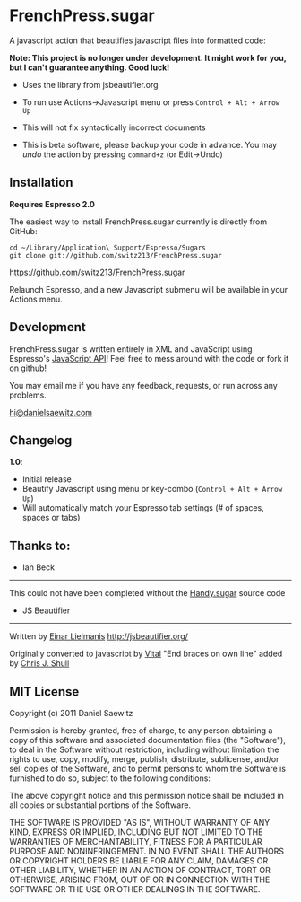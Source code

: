 # FrenchPress.sugar

A javascript action that beautifies javascript files into formatted code:

**Note: This project is no longer under development. It might work for you, but I can't guarantee anything. Good luck!**

* Uses the library from jsbeautifier.org

* To run use Actions->Javascript menu or press `Control + Alt + Arrow Up`

* This will not fix syntactically incorrect documents

* This is beta software, please backup your code in advance. You may _undo_ the action by pressing `command+z` (or Edit->Undo)

## Installation

**Requires Espresso 2.0**

The easiest way to install FrenchPress.sugar currently is directly from GitHub:

    cd ~/Library/Application\ Support/Espresso/Sugars
    git clone git://github.com/switz213/FrenchPress.sugar

https://github.com/switz213/FrenchPress.sugar

Relaunch Espresso, and a new Javascript submenu will be available in your Actions menu.

## Development

FrenchPress.sugar is written entirely in XML and JavaScript using Espresso's [JavaScript API](http://wiki.macrabbit.com/index/JavaScriptActions/)! Feel free to mess around with the code or fork it on github!

You may email me if you have any feedback, requests, or run across any problems.

hi@danielsaewitz.com

## Changelog

**1.0**:

* Initial release
* Beautify Javascript using menu or key-combo (`Control + Alt + Arrow Up`)
* Will automatically match your Espresso tab settings (# of spaces, spaces or tabs)

## Thanks to:

* Ian Beck
---------------

This could not have been completed without the [Handy.sugar](http://github.com/onecrayon/Handy.sugar.git) source code

* JS Beautifier
---------------

Written by [Einar Lielmanis](mailto:einar@jsbeautifier.org)
	http://jsbeautifier.org/

Originally converted to javascript by [Vital](mailto:vital76@gmail.com)
"End braces on own line" added by [Chris J. Shull](mailto:chrisjshull@gmail.com)

## MIT License

Copyright (c) 2011 Daniel Saewitz

Permission is hereby granted, free of charge, to any person obtaining a copy of this software and associated documentation files (the "Software"), to deal in the Software without restriction, including without limitation the rights to use, copy, modify, merge, publish, distribute, sublicense, and/or sell copies of the Software, and to permit persons to whom the Software is furnished to do so, subject to the following conditions:

The above copyright notice and this permission notice shall be included in all copies or substantial portions of the Software.

THE SOFTWARE IS PROVIDED "AS IS", WITHOUT WARRANTY OF ANY KIND, EXPRESS OR IMPLIED, INCLUDING BUT NOT LIMITED TO THE WARRANTIES OF MERCHANTABILITY, FITNESS FOR A PARTICULAR PURPOSE AND NONINFRINGEMENT. IN NO EVENT SHALL THE AUTHORS OR COPYRIGHT HOLDERS BE LIABLE FOR ANY CLAIM, DAMAGES OR OTHER LIABILITY, WHETHER IN AN ACTION OF CONTRACT, TORT OR OTHERWISE, ARISING FROM, OUT OF OR IN CONNECTION WITH THE SOFTWARE OR THE USE OR OTHER DEALINGS IN THE SOFTWARE.
